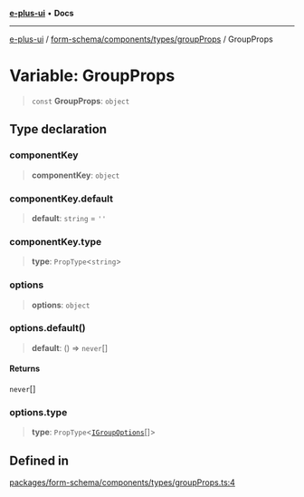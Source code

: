 [**e-plus-ui**](../../../../../README.md) • **Docs**

***

[e-plus-ui](../../../../../modules.md) / [form-schema/components/types/groupProps](../README.md) / GroupProps

# Variable: GroupProps

> `const` **GroupProps**: `object`

## Type declaration

### componentKey

> **componentKey**: `object`

### componentKey.default

> **default**: `string` = `''`

### componentKey.type

> **type**: `PropType`\<`string`\>

### options

> **options**: `object`

### options.default()

> **default**: () => `never`[]

#### Returns

`never`[]

### options.type

> **type**: `PropType`\<[`IGroupOptions`](../../../../types/options/interfaces/IGroupOptions.md)[]\>

## Defined in

[packages/form-schema/components/types/groupProps.ts:4](https://github.com/c-eqian/e-plus-ui/blob/583356870441cbe8e3c917dfd7ad56ce5ac6f88a/packages/form-schema/components/types/groupProps.ts#L4)
